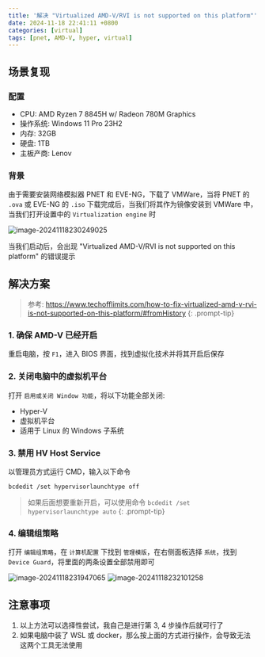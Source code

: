 ```yaml
---
title: '解决 "Virtualized AMD-V/RVI is not supported on this platform"'
date: 2024-11-18 22:41:11 +0800
categories: [virtual]
tags: [pnet, AMD-V, hyper, virtual]
---
```


## 场景复现

### 配置

- CPU: AMD Ryzen 7 8845H w/ Radeon 780M Graphics
- 操作系统: Windows 11 Pro 23H2
- 内存: 32GB
- 硬盘: 1TB
- 主板产商: Lenov

### 背景

由于需要安装网络模拟器 PNET 和 EVE-NG，下载了 VMWare，当将 PNET 的 `.ova` 或 EVE-NG 的 `.iso` 下载完成后，当我们将其作为镜像安装到 VMWare 中，当我们打开设置中的 `Virtualization engine` 时

![image-20241118230249025](https://thinkbook16-blog-img.oss-cn-zhangjiakou.aliyuncs.com/img_for_typora/image-20241118230249025.png)

当我们启动后，会出现 "Virtualized AMD-V/RVI is not supported on this platform" 的错误提示

## 解决方案

> 参考: <https://www.techofflimits.com/how-to-fix-virtualized-amd-v-rvi-is-not-supported-on-this-platform/#fromHistory>
{: .prompt-tip}

### 1. 确保 AMD-V 已经开启

重启电脑，按 `F1`，进入 BIOS 界面，找到虚拟化技术并将其开启后保存

### 2. 关闭电脑中的虚拟机平台

打开 `启用或关闭 Window 功能`，将以下功能全部关闭:

- Hyper-V
- 虚拟机平台
- 适用于 Linux 的 Windows 子系统

### 3. 禁用 HV Host Service

以管理员方式运行 CMD，输入以下命令

  ```shell
  bcdedit /set hypervisorlaunchtype off
  ```

  > 如果后面想要重新开启，可以使用命令 `bcdedit /set hypervisorlaunchtype auto`
  {: .prompt-tip}
  
### 4. 编辑组策略

打开 `编辑组策略`，在 `计算机配置` 下找到 `管理模版`，在右侧面板选择 `系统`，找到 `Device Guard`，将里面的两条设置全部禁用即可

![image-20241118231947065](https://thinkbook16-blog-img.oss-cn-zhangjiakou.aliyuncs.com/img_for_typora/image-20241118231947065.png)
![image-20241118232101258](https://thinkbook16-blog-img.oss-cn-zhangjiakou.aliyuncs.com/img_for_typora/image-20241118232101258.png)

## 注意事项
  
1. 以上方法可以选择性尝试，我自己是进行第 3, 4 步操作后就可行了
2. 如果电脑中装了 WSL 或 docker，那么按上面的方式进行操作，会导致无法这两个工具无法使用

